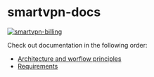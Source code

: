 # smartvpn-docs

<a href="https://imgbb.com/"><img src="https://image.ibb.co/gEVXM9/Screen-Shot-2018-10-14-at-18-34-17.png" alt="smartvpn-billing" border="0"></a>

Check out documentation in the following order:

* [Architecture and worflow principles](https://github.com/Mehonoshin/smartvpn/blob/master/docs/architecture.md)
* [Requirements](https://github.com/Mehonoshin/smartvpn/blob/master/docs/requirements.md)
